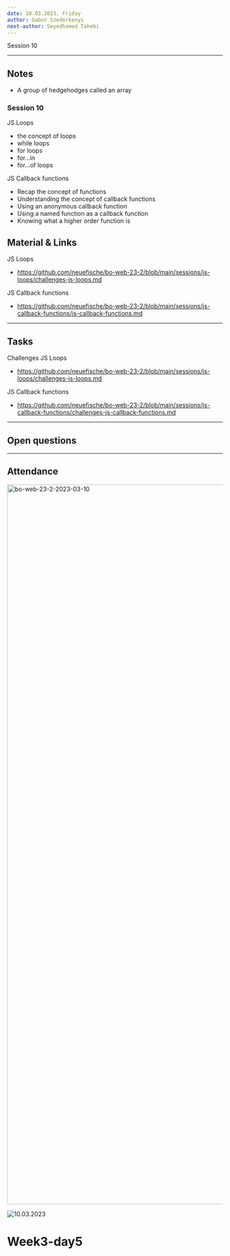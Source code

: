 ```yaml
---
date: 10.03.2023, Friday 
author: Gabor Szederkenyi
next-author: Seyedhamed Tahebi
---
```



Session 10

---

## Notes

- A group of hedgehodges called an array

### Session 10

JS Loops

- the concept of loops
- while loops
- for loops
- for...in
- for...of loops

JS Callback functions

- Recap the concept of functions
- Understanding the concept of callback functions
- Using an anonymous callback function
- Using a named function as a callback function
- Knowing what a higher order function is

## Material & Links

JS Loops

- https://github.com/neuefische/bo-web-23-2/blob/main/sessions/js-loops/challenges-js-loops.md

JS Callback functions

- https://github.com/neuefische/bo-web-23-2/blob/main/sessions/js-callback-functions/js-callback-functions.md

---

## Tasks

Challenges
JS Loops

- https://github.com/neuefische/bo-web-23-2/blob/main/sessions/js-loops/challenges-js-loops.md

JS Callback functions

- https://github.com/neuefische/bo-web-23-2/blob/main/sessions/js-callback-functions/challenges-js-callback-functions.md

---

## Open questions

---

## Attendance

<img width="1680" alt="bo-web-23-2-2023-03-10" src="https://user-images.githubusercontent.com/125888791/224674963-ed2dc41b-a311-4a47-900c-0d988e99ade5.png">


![10.03.2023]()

# Week3-day5
